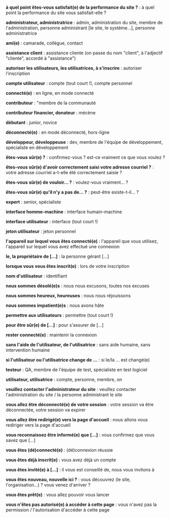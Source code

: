 **à quel point êtes-vous satisfait(e) de la performance du site ?** : à quel point la performance du site vous satisfait-elle ?

**administrateur, administratrice** : admin, administration du site, membre de l'administration, personne administrant \[le site, le système...\], personne administratrice

**ami(e)** : camarade, collègue, contact

**assistance client** : assistance cliente (on passe du nom "client", à l'adjectif "cliente", accordé à "assistance")

**autoriser les utilisateurs, les utilisatrices, à s'inscrire** : autoriser l'inscription

**compte utilisateur** : compte (tout court !), compte personnel

**connecté(e)** : en ligne, en mode connecté

**contributeur** : "membre de la communauté

**contributeur financier, donateur** : mécène

**débutant** : junior, novice

**déconnecté(e)** : en mode déconnecté, hors-ligne

**développeur, développeuse** : dev, membre de l'équipe de développement, spécialiste en développement

**êtes-vous sûr(e) ?** : confirmez-vous ? est-ce vraiment ce que vous voulez ?

**êtes-vous sûr(e) d'avoir correctement saisi votre adresse courriel ?** : votre adresse courriel a-t-elle été correctement saisie ?

**êtes-vous sûr(e) de vouloir... ?** : voulez-vous vraiment... ?

**êtes-vous sûr(e) qu'il n'y a pas de... ?** : peut-être existe-t-il... ?

**expert** : senior, spécialiste

**interface homme-machine** : interface humain-machine

**interface utilisateur** : interface (tout court !)

**jeton utilisateur** : jeton personnel

**l'appareil sur lequel vous êtes connecté(e)** : l'appareil que vous utilisez, l'appareil sur lequel vous avez effectué une connexion

**le, la propriétaire de \[...\]** : la personne gérant \[...\]

**lorsque vous vous êtes inscrit(e)** : lors de votre inscription

**nom d'utilisateur** : identifiant

**nous sommes désolé(e)s** : nous nous excusons, toutes nos excuses

**nous sommes heureux, heureuses** : nous nous réjouissons

**nous sommes impatient(e)s** : nous avons hâte

**permettre aux utilisateurs** : permettre (tout court !)

**pour être sûr(e) de \[...\]** : pour s'assurer de \[...\]

**rester connecté(e)** : maintenir la connexion

**sans l'aide de l'utilisateur, de l'utilisatrice** : sans aide humaine, sans intervention humaine

**si l'utilisateur ou l'utilisatrice change de ...** : si le/la ... est changé(e)

**testeur** : QA, membre de l'équipe de test, spécialiste en test logiciel

**utilisateur, utilisatrice** : compte, personne, membre, on

**veuillez contacter l'administrateur du site** : veuillez contacter l'administration du site / la personne administrant le site

**vous allez être déconnecté(e) de votre session** : votre session va être déconnectée, votre session va expirer

**vous allez être redirigé(e) vers la page d'accueil** : nous allons vous rediriger vers la page d'accueil

**vous reconnaissez être informé(e) que \[...\]** : vous confirmez que vous savez que \[...\]

**vous êtes (dé)connecté(e)** : (dé)connexion réussie

**vous êtes déjà inscrit(e)** : vous avez déjà un compte

**vous êtes invité(e) à \[...\]** : il vous est conseillé de, nous vous invitons à

**vous êtes nouveau, nouvelle ici ?** : vous découvrez (le site, l'organisation...) ? vous venez d'arriver ?

**vous êtes prêt(e)** : vous allez pouvoir vous lancer

**vous n'êtes pas autorisé(e) à accéder à cette page** : vous n'avez pas la permission / l'autorisation d'accéder à cette page